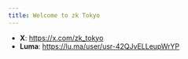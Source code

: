 ```yaml
---
title: Welcome to zk Tokyo
---
```


- **X**: https://x.com/zk_tokyo
- **Luma**: https://lu.ma/user/usr-42QJvELLeupWrYP
